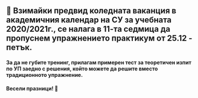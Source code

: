 ## :christmas_tree: Взимайки предвид коледната ваканция в академичния календар на СУ за учебната 2020/2021г., се налага в 11-та седмица да пропуснем упражнението практикум от 25.12 - петък.
#### За да не губите тренинг, прилагам примерен тест за теоретичен изпит по УП заедно с решения, който можете да решите вместо традиционното упражнение.
#### Весели празници! :gift: 
